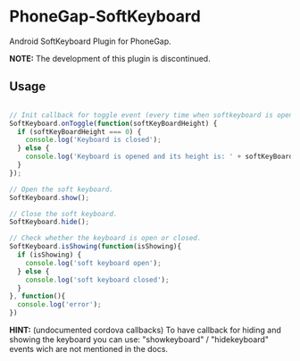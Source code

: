 # PhoneGap-SoftKeyboard

Android SoftKeyboard Plugin for PhoneGap.

**NOTE:** The development of this plugin is discontinued. 

## Usage

```javascript

// Init callback for toggle event (every time when softkeyboard is opened or closed the function will be called)
SoftKeyboard.onToggle(function(softKeyBoardHeight) {
  if (softKeyBoardHeight === 0) {
    console.log('Keyboard is closed');
  } else {
    console.log('Keyboard is opened and its height is: ' + softKeyBoardHeight);
  }
});

// Open the soft keyboard.
SoftKeyboard.show();

// Close the soft keyboard.
SoftKeyboard.hide();

// Check whether the keyboard is open or closed.
SoftKeyboard.isShowing(function(isShowing){
  if (isShowing) {  
    console.log('soft keyboard open');
  } else {
    console.log('soft keyboard closed');
  }
}, function(){ 
  console.log('error');
})
```

**HINT:** (undocumented cordova callbacks)
To have callback for hiding and showing the keyboard you can use:
"showkeyboard" / "hidekeyboard" events wich are not mentioned in the docs.
